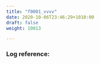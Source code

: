 ```yaml
---
title: "f0001_vvvv"
date: 2020-10-06T23:46:29+1010:00
draft: false
weight: 10013

---
```


### Log reference: <no value>

```
